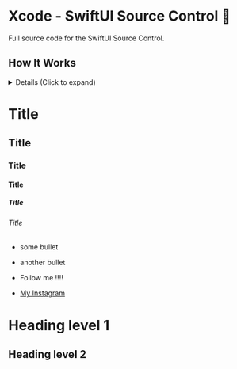 # Xcode - SwiftUI Source Control  🤙

Full source code for the SwiftUI Source Control.

## How It Works

<details>
<summary> Details (Click to expand) </summary>
<br>
This is a test! lol

</details>

# Title
## Title
### Title
#### Title
##### Title
###### Title

- some bullet
- another bullet

- Follow me !!!!
- [My Instagram](www.instagram.com/hakobglijyan)

Heading level 1
===============

Heading level 2
---------------
